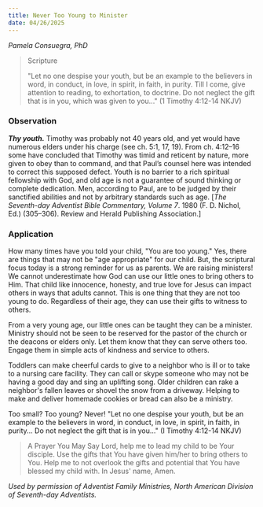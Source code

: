 ```yaml
---
title: Never Too Young to Minister
date: 04/26/2025
---
```


_Pamela Consuegra, PhD_

> <p>Scripture</p>
> "Let no one despise your youth, but be an example to the believers in word, in conduct, in love, in spirit, in faith, in purity. Till I come, give attention to reading, to exhortation, to doctrine. Do not neglect the gift that is in you, which was given to you..." (1 Timothy 4:12-14 NKJV)

### Observation

**_Thy youth._** Timothy was probably not 40 years old, and yet would have numerous elders under his charge (see ch. 5:1, 17, 19). From ch. 4:12–16 some have concluded that Timothy was timid and reticent by nature, more given to obey than to command, and that Paul’s counsel here was intended to correct this supposed defect. Youth is no barrier to a rich spiritual fellowship with God, and old age is not a guarantee of sound thinking or complete dedication. Men, according to Paul, are to be judged by their sanctified abilities and not by arbitrary standards such as age. [_The Seventh-day Adventist Bible Commentary, Volume 7_. 1980 (F. D. Nichol, Ed.) (305–306). Review and Herald Publishing Association.]

### Application

How many times have you told your child, "You are too young." Yes, there are things that may not be "age appropriate" for our child. But, the scriptural focus today is a strong reminder for us as parents. We are raising ministers! We cannot underestimate how God can use our little ones to bring others to Him. That child like innocence, honesty, and true love for Jesus can impact others in ways that adults cannot. This is one thing that they are not too young to do. Regardless of their age, they can use their gifts to witness to others.

From a very young age, our little ones can be taught they can be a minister. Ministry should not be seen to be reserved for the pastor of the church or the deacons or elders only. Let them know that they can serve others too. Engage them in simple acts of kindness and service to others.

Toddlers can make cheerful cards to give to a neighbor who is ill or to take to a nursing care facility. They can call or skype someone who may not be having a good day and sing an uplifting song. Older children can rake a neighbor's fallen leaves or shovel the snow from a driveway. Helping to make and deliver homemade cookies or bread can also be a ministry.

Too small? Too young? Never! "Let no one despise your youth, but be an example to the believers in word, in conduct, in love, in spirit, in faith, in purity... Do not neglect the gift that is in you..." (I Timothy 4:12-14 NKJV)

> <callout>A Prayer You May Say</callout>
> Lord, help me to lead my child to be Your disciple. Use the gifts that You have given him/her to bring others to You. Help me to not overlook the gifts and potential that You have blessed my child with. In Jesus' name, Amen.

_Used by permission of Adventist Family Ministries, North American Division of Seventh-day Adventists._